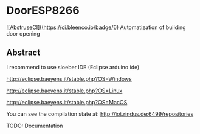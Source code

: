 # DoorESP8266
[![AbstruseCI]((https://ci.bleenco.io/badge/6)](http://iot.rindus.de:6499/repo/2) Automatization of building door opening
## Abstract

I recommend to use sloeber IDE (Eclipse arduino ide)

http://eclipse.baeyens.it/stable.php?OS=Windows

http://eclipse.baeyens.it/stable.php?OS=Linux

http://eclipse.baeyens.it/stable.php?OS=MacOS

You can see the compilation state at:
http://iot.rindus.de:6499/repositories


TODO: Documentation
